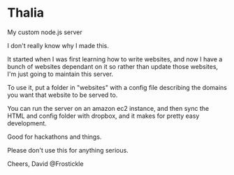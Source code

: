 # Thalia
My custom node.js server

I don't really know why I made this.

It started when I was first learning how to write websites, and now I have a bunch of websites dependant on it so rather than update those websites, I'm just going to maintain this server.


To use it, put a folder in "websites" with a config file describing the domains you want that website to be served to.

You can run the server on an amazon ec2 instance, and then sync the HTML and config folder with dropbox, and it makes for pretty easy development.

Good for hackathons and things.

Please don't use this for anything serious.

Cheers,
David
@Frostickle
